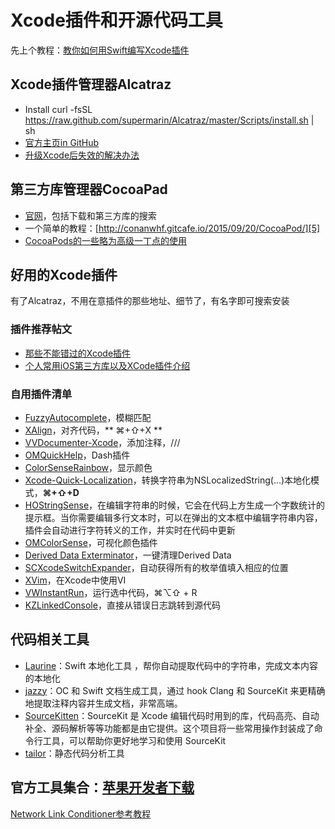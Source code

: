 # Xcode插件和开源代码工具
先上个教程：[教你如何用Swift编写Xcode插件][1]

## Xcode插件管理器Alcatraz
- Install
	curl -fsSL https://raw.github.com/supermarin/Alcatraz/master/Scripts/install.sh | sh
- [官方主页in GitHub][2]
 - [升级Xcode后失效的解决办法][3]

## 第三方库管理器CocoaPad
- [官网][4]，包括下载和第三方库的搜索
- 一个简单的教程：[http://conanwhf.gitcafe.io/2015/09/20/CocoaPod/][5]
- [CocoaPods的一些略为高级一丁点的使用][6]

## 好用的Xcode插件
有了Alcatraz，不用在意插件的那些地址、细节了，有名字即可搜索安装
### 插件推荐帖文
- [那些不能错过的Xcode插件][7]
- [个人常用iOS第三方库以及XCode插件介绍][8]

### 自用插件清单
- [FuzzyAutocomplete][9]，模糊匹配
- [XAlign][10]，对齐代码，** ⌘+⇧+X **
- [VVDocumenter-Xcode][11]，添加注释，///
- [OMQuickHelp][12]，Dash插件　
- [ColorSenseRainbow][13]，显示颜色
- [Xcode-Quick-Localization][14]，转换字符串为NSLocalizedString(…)本地化模式，**⌘+⇧+D**
- [HOStringSense][15]，在编辑字符串的时候，它会在代码上方生成一个字数统计的提示框。当你需要编辑多行文本时，可以在弹出的文本框中编辑字符串内容，插件会自动进行字符转义的工作，并实时在代码中更新
- [OMColorSense][16]，可视化颜色插件
- [Derived Data Exterminator][17]，一键清理Derived Data
- [SCXcodeSwitchExpander][18]，自动获得所有的枚举值填入相应的位置
- [XVim][19]，在Xcode中使用VI
- [VWInstantRun][20]，运行选中代码，⌘⌥⇧ + R
- [KZLinkedConsole][21]，直接从错误日志跳转到源代码

## 代码相关工具
- [Laurine][22]：Swift 本地化工具 ，帮你自动提取代码中的字符串，完成文本内容的本地化
- [jazzy][23]：OC 和 Swift 文档生成工具，通过 hook Clang 和 SourceKit 来更精确地提取注释内容并生成文档，非常高端。
- [SourceKitten][24]：SourceKit 是 Xcode 编辑代码时用到的库，代码高亮、自动补全、源码解析等等功能都是由它提供。这个项目将一些常用操作封装成了命令行工具，可以帮助你更好地学习和使用 SourceKit
- [tailor][25]：静态代码分析工具

## 官方工具集合：[苹果开发者下载][26]
[Network Link Conditioner参考教程][27]

[1]:	http://www.cocoachina.com/swift/20151231/14837.html
[2]:	https://github.com/supermarin/Alcatraz
[3]:	http://conanwhf.gitcafe.io/2015/11/05/Alcatraz/
[4]:	https://cocoapods.org
[5]:	http://conanwhf.gitcafe.io/2015/09/20/CocoaPod/
[6]:	http://supermao.cn/cocoapodsde-xie-lue-wei-gao-ji-ding-dian-de-shi-yong/
[7]:	http://www.cocoachina.com/industry/20130918/7022.html
[8]:	http://adad184.com/2015/07/08/my-favorite-libraries-and-plugins/#Xcode%E6%8F%92%E4%BB%B6
[9]:	https://github.com/FuzzyAutocomplete/FuzzyAutocompletePlugin
[10]:	https://github.com/qfish/XAlign
[11]:	https://github.com/onevcat/VVDocumenter-Xcode
[12]:	https://github.com/omz/Dash-Plugin-for-Xcode
[13]:	https://github.com/NorthernRealities/ColorSenseRainbow "ColorSenseRainbow"
[14]:	https://github.com/nanaimostudio/Xcode-Quick-Localization "Xcode-Quick-Localization"
[15]:	https://github.com/holtwick/HOStringSense-for-Xcode "HOStringSense"
[16]:	https://github.com/omz/ColorSense-for-Xcode "OMColorSense"
[17]:	https://github.com/kattrali/deriveddata-exterminator "8.Derived Data Exterminator"
[18]:	https://github.com/stefanceriu/SCXcodeSwitchExpander "4.SCXcodeSwitchExpander"
[19]:	https://github.com/XVimProject/XVim "XVim"
[20]:	https://github.com/wangshengjia/VWInstantRun "VWInstantRun"
[21]:	https://github.com/krzysztofzablocki/KZLinkedConsole "KZLinkedConsole"
[22]:	https://github.com/JiriTrecak/Laurine "Laurine"
[23]:	https://github.com/realm/jazzy "jazzy"
[24]:	https://github.com/jpsim/SourceKitten "SourceKitten"
[25]:	https://github.com/sleekbyte/tailor "tailor"
[26]:	https://developer.apple.com/downloads/index.action?q=Hardware%20IO%20Tools "苹果开发者下载"
[27]:	http://nshipster.cn/network-link-conditioner/ "Network Link Conditioner"